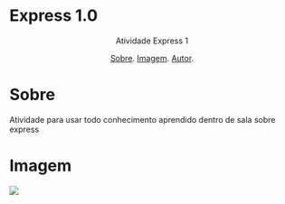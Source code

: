 # Express 1.0

<p align="center">Atividade Express 1</p>

<p align="center">
  <a href="#sobre">Sobre</a>.
  <a href="#img">Imagem</a>.
  <a href="#sobre">Autor</a>.
</p>

# Sobre
<p>Atividade para usar todo conhecimento aprendido dentro de sala sobre express</p>

<p></p>
<p></p>
<p></p>

# Imagem
<img src="https://i.imgur.com/DE61ped.png">


